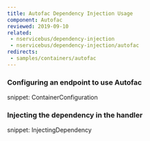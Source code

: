 ```yaml
---
title: Autofac Dependency Injection Usage
component: Autofac
reviewed: 2019-09-10
related:
 - nservicebus/dependency-injection
 - nservicebus/dependency-injection/autofac
redirects:
 - samples/containers/autofac
---
```


### Configuring an endpoint to use Autofac

snippet: ContainerConfiguration


### Injecting the dependency in the handler

snippet: InjectingDependency